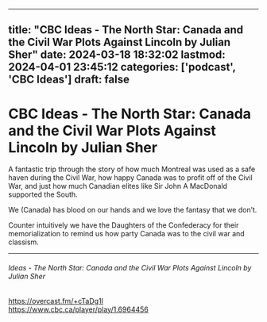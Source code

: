 
---
title: "CBC Ideas - The North Star: Canada and the Civil War Plots Against Lincoln by Julian Sher"
date: 2024-03-18 18:32:02
lastmod: 2024-04-01 23:45:12
categories: ['podcast', 'CBC Ideas']
draft: false
---


# CBC Ideas - The North Star: Canada and the Civil War Plots Against Lincoln by Julian Sher

A fantastic trip through the story of how much Montreal was used as a safe haven during the Civil War, how happy Canada was to profit off of the Civil War, and just how much Canadian elites like Sir John A MacDonald supported the South.

We (Canada) has blood on our hands and we love the fantasy that we don’t.

Counter intuitively we have the Daughters of the Confederacy for their memorialization to remind us how party Canada was to the civil war and classism.

---
###### Ideas - The North Star: Canada and the Civil War Plots Against Lincoln by Julian Sher

https://overcast.fm/+cTaDg1I  
https://www.cbc.ca/player/play/1.6964456

<!-- #public -->
<!-- #podcast -->
<!-- #CBC Ideas# -->

<!-- {BearID:B9C8BEF2-0427-4567-A586-22DCA8B6F7C3} -->
